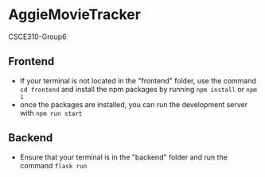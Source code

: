 # AggieMovieTracker
CSCE310-Group6

## Frontend
- If your terminal is not located in the "frontend" folder, use the command `cd frontend` and install the npm packages by running `npm install` or `npm i`
- once the packages are installed, you can run the development server with `npm run start`
## Backend
- Ensure that your terminal is in the "backend" folder and run the command `flask run`